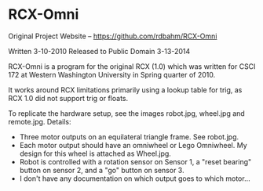 RCX-Omni
========

Original Project Website – https://github.com/rdbahm/RCX-Omni

Written 3-10-2010 Released to Public Domain 3-13-2014


RCX-Omni is a program for the original RCX (1.0) which was written for CSCI 172 at Western Washington University in Spring quarter of 2010.

It works around RCX limitations primarily using a lookup table for trig, as RCX 1.0 did not support trig or floats.

To replicate the hardware setup, see the images robot.jpg, wheel.jpg and remote.jpg. Details:
- Three motor outputs on an equilateral triangle frame. See robot.jpg.
- Each motor output should have an omniwheel or Lego Omniwheel. My design for this wheel is attached as Wheel.jpg.
- Robot is controlled with a rotation sensor on Sensor 1, a "reset bearing" button on sensor 2, and a "go" button on sensor 3.
- I don't have any documentation on which output goes to which motor...
